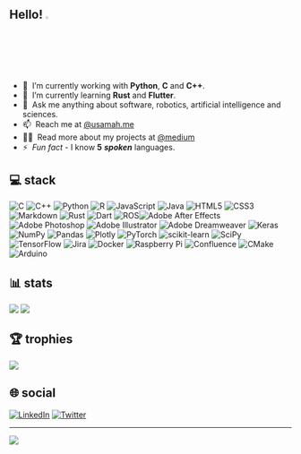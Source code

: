 ## Hello! <a href="https://www.gautamkrishnar.com/"><img src="https://media.giphy.com/media/hvRJCLFzcasrR4ia7z/giphy.gif" width="2.5%"></a>


- 🔭 &nbsp;I’m currently working with __Python__, __C__ and __C++__.
- 🌱 &nbsp;I’m currently learning __Rust__ and __Flutter__.
- 💬 &nbsp;Ask me anything about software, robotics, artificial intelligence and sciences.
- 📫 &nbsp;Reach me at [@usamah.me](https://usamah.me)
- 👨‍💻 &nbsp;Read more about my projects at [@medium](https://www.medium.com/usamahzaheer)
- ⚡ &nbsp;_Fun fact_ - I know __5__ ___spoken___ languages.

## 💻 stack
![C](https://img.shields.io/badge/c-%2300599C.svg?style=flat&logo=c&logoColor=white) ![C++](https://img.shields.io/badge/c++-%2300599C.svg?style=flat&logo=c%2B%2B&logoColor=white) ![Python](https://img.shields.io/badge/python-3670A0?style=flat&logo=python&logoColor=ffdd54) ![R](https://img.shields.io/badge/r-%23276DC3.svg?style=flat&logo=r&logoColor=white) ![JavaScript](https://img.shields.io/badge/javascript-%23323330.svg?style=flat&logo=javascript&logoColor=%23F7DF1E) ![Java](https://img.shields.io/badge/java-%23ED8B00.svg?style=flat&logo=java&logoColor=white) ![HTML5](https://img.shields.io/badge/html5-%23E34F26.svg?style=flat&logo=html5&logoColor=white) ![CSS3](https://img.shields.io/badge/css3-%231572B6.svg?style=flat&logo=css3&logoColor=white) ![Markdown](https://img.shields.io/badge/markdown-%23000000.svg?style=flat&logo=markdown&logoColor=white) ![Rust](https://img.shields.io/badge/rust-%23000000.svg?style=flat&logo=rust&logoColor=white) ![Dart](https://img.shields.io/badge/dart-%230175C2.svg?style=flat&logo=dart&logoColor=white) ![ROS](https://img.shields.io/badge/ros-%230A0FF9.svg?style=flat&logo=ros&logoColor=white)![Adobe After Effects](https://img.shields.io/badge/Adobe%20After%20Effects-9999FF.svg?style=flat&logo=Adobe%20After%20Effects&logoColor=white) ![Adobe Photoshop](https://img.shields.io/badge/adobephotoshop-%2331A8FF.svg?style=flat&logo=adobephotoshop&logoColor=white) ![Adobe Illustrator](https://img.shields.io/badge/adobeillustrator-%23FF9A00.svg?style=flat&logo=adobeillustrator&logoColor=white) ![Adobe Dreamweaver](https://img.shields.io/badge/Adobe%20Dreamweaver-FF61F6.svg?style=flat&logo=Adobe%20Dreamweaver&logoColor=white) ![Keras](https://img.shields.io/badge/Keras-%23D00000.svg?style=flat&logo=Keras&logoColor=white) ![NumPy](https://img.shields.io/badge/numpy-%23013243.svg?style=flat&logo=numpy&logoColor=white) ![Pandas](https://img.shields.io/badge/pandas-%23150458.svg?style=flat&logo=pandas&logoColor=white) ![Plotly](https://img.shields.io/badge/Plotly-%233F4F75.svg?style=flat&logo=plotly&logoColor=white) ![PyTorch](https://img.shields.io/badge/PyTorch-%23EE4C2C.svg?style=flat&logo=PyTorch&logoColor=white) ![scikit-learn](https://img.shields.io/badge/scikit--learn-%23F7931E.svg?style=flat&logo=scikit-learn&logoColor=white) ![SciPy](https://img.shields.io/badge/SciPy-%230C55A5.svg?style=flat&logo=scipy&logoColor=%white) ![TensorFlow](https://img.shields.io/badge/TensorFlow-%23FF6F00.svg?style=flat&logo=TensorFlow&logoColor=white) ![Jira](https://img.shields.io/badge/jira-%230A0FFF.svg?style=flat&logo=jira&logoColor=white) ![Docker](https://img.shields.io/badge/docker-%230db7ed.svg?style=flat&logo=docker&logoColor=white) ![Raspberry Pi](https://img.shields.io/badge/-RaspberryPi-C51A4A?style=flat&logo=Raspberry-Pi) ![Confluence](https://img.shields.io/badge/confluence-%23172BF4.svg?style=flat&logo=confluence&logoColor=white) ![CMake](https://img.shields.io/badge/CMake-%23008FBA.svg?style=flat&logo=cmake&logoColor=white) ![Arduino](https://img.shields.io/badge/-Arduino-00979D?style=flat&logo=Arduino&logoColor=white)

## 📊 stats
![](https://github-readme-stats.vercel.app/api?username=usamah1&theme=default&hide_border=false&include_all_commits=true&count_private=true)
![](https://github-readme-streak-stats.herokuapp.com/?user=usamah1&theme=default&hide_border=false)<br/>

## 🏆 trophies
![](https://github-profile-trophy.vercel.app/?username=usamah1&theme=onedark&no-frame=false&no-bg=false&margin-w=5)

## 🌐 social
[![LinkedIn](https://img.shields.io/badge/LinkedIn-%230077B5.svg?logo=linkedin&logoColor=white)](https://linkedin.com/usamahzaheer) [![Twitter](https://img.shields.io/badge/Twitter-%231DA1F2.svg?logo=Twitter&logoColor=white)](https://twitter.com/usamahz5) 

---
[![](https://visitcount.itsvg.in/api?id=usamah1&icon=8&color=1)](https://visitcount.itsvg.in)

 <!--[![BuyMeACoffee](https://img.shields.io/badge/Buy%20Me%20a%20Coffee-ffdd00?style=for-the-badge&logo=buy-me-a-coffee&logoColor=black)](https://buymeacoffee.com/usamah) -->
